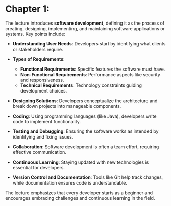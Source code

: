# Chapter 1: 
The lecture introduces **software development**, defining it as the process of creating, designing, implementing, and maintaining software applications or systems. Key points include:

- **Understanding User Needs**: Developers start by identifying what clients or stakeholders require.
- **Types of Requirements**:
  - **Functional Requirements**: Specific features the software must have.
  - **Non-Functional Requirements**: Performance aspects like security and responsiveness.
  - **Technical Requirements**: Technology constraints guiding development choices.

- **Designing Solutions**: Developers conceptualize the architecture and break down projects into manageable components.
- **Coding**: Using programming languages (like Java), developers write code to implement functionality.
- **Testing and Debugging**: Ensuring the software works as intended by identifying and fixing issues.
- **Collaboration**: Software development is often a team effort, requiring effective communication.
- **Continuous Learning**: Staying updated with new technologies is essential for developers.
- **Version Control and Documentation**: Tools like Git help track changes, while documentation ensures code is understandable.

The lecture emphasizes that every developer starts as a beginner and encourages embracing challenges and continuous learning in the field. 

